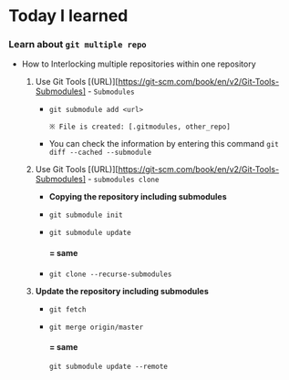 # Today I learned



### Learn about `git multiple repo`

* How to Interlocking multiple repositories within one repository

  1. Use Git Tools [(URL)][https://git-scm.com/book/en/v2/Git-Tools-Submodules] - `Submodules`

     * ```git bash
       git submodule add <url>
       
       ※ File is created: [.gitmodules, other_repo]
       ```

     * You can check the information by entering this command `git diff --cached --submodule`

     

  2. Use Git Tools [(URL)][https://git-scm.com/book/en/v2/Git-Tools-Submodules] - `submodules clone`

     * **Copying the repository including submodules**

     * ```git bash
       git submodule init
       ```

     * ```git bash
       git submodule update
       ```

       

       #### = same

     * ```git bash
       git clone --recurse-submodules
       ```

     

  3. **Update the repository including submodules**

     * ```git bash
       git fetch
       ```

     * ```git bash
       git merge origin/master
       ```

       

       #### = same

       ```
       git submodule update --remote
       ```

       